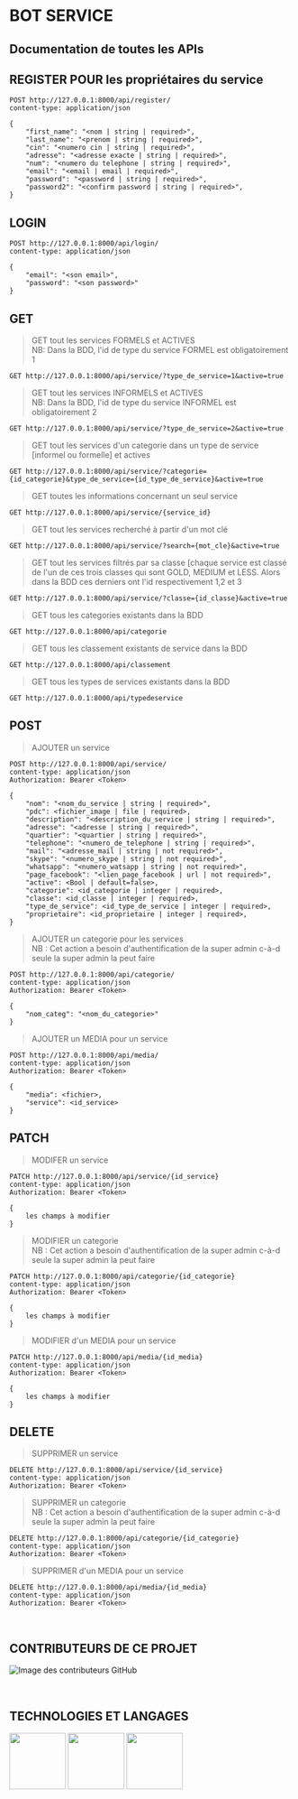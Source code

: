 # BOT SERVICE

## Documentation de toutes les APIs

## REGISTER POUR les propriétaires du service
```
POST http://127.0.0.1:8000/api/register/
content-type: application/json

{
    "first_name": "<nom | string | required>",
    "last_name": "<prenom | string | required>",
    "cin": "<numero cin | string | required>",
    "adresse": "<adresse exacte | string | required>",
    "num": "<numero du telephone | string | required>",
    "email": "<email | email | required>",
    "password": "<password | string | required>",
    "password2": "<confirm password | string | required>",
}
```

## LOGIN 
```
POST http://127.0.0.1:8000/api/login/
content-type: application/json

{
    "email": "<son email>",
    "password": "<son password>"
}

```
## GET

> GET tout les services FORMELS et ACTIVES <br>
> NB: Dans la BDD, l'id de type du service FORMEL est obligatoirement 1

```
GET http://127.0.0.1:8000/api/service/?type_de_service=1&active=true
```

> GET tout les services INFORMELS et ACTIVES  <br>
> NB: Dans la BDD, l'id de type du service INFORMEL est obligatoirement 2

```
GET http://127.0.0.1:8000/api/service/?type_de_service=2&active=true
```
> GET tout les services d'un categorie dans un type de service [informel ou formelle] et actives

```
GET http://127.0.0.1:8000/api/service/?categorie={id_categorie}&type_de_service={id_type_de_service}&active=true
```

>GET toutes les informations concernant un seul service

```
GET http://127.0.0.1:8000/api/service/{service_id}
```
> GET tout les services recherché à partir d'un mot clé

```
GET http://127.0.0.1:8000/api/service/?search={mot_cle}&active=true
```
> GET tout les services filtrés par sa classe [chaque service est classé de l'un de ces trois classes qui sont GOLD, MEDIUM et LESS. Alors dans la BDD ces derniers ont l'id respectivement 1,2 et 3

```
GET http://127.0.0.1:8000/api/service/?classe={id_classe}&active=true
```
> GET tous les categories existants dans la BDD

```
GET http://127.0.0.1:8000/api/categorie
```
> GET tous les classement existants de service dans la BDD

```
GET http://127.0.0.1:8000/api/classement
```
> GET tous les types de services existants dans la BDD

```
GET http://127.0.0.1:8000/api/typedeservice
```
## POST

> AJOUTER un service

```
POST http://127.0.0.1:8000/api/service/
content-type: application/json
Authorization: Bearer <Token>

{
    "nom": "<nom_du_service | string | required>",
    "pdc": <fichier_image | file | required>,
    "description": "<description_du_service | string | required>",
    "adresse": "<adresse | string | required>",
    "quartier": "<quartier | string | required>",
    "telephone": "<numero_de_telephone | string | required>",
    "mail": "<adresse_mail | string | not required>",
    "skype": "<numero_skype | string | not required>",
    "whatsapp": "<numero_watsapp | string | not required>",
    "page_facebook": "<lien_page_facebook | url | not required>",
    "active": <Bool | default=false>,
    "categorie": <id_categorie | integer | required>,
    "classe": <id_classe | integer | required>,
    "type_de_service": <id_type_de_service | integer | required>,
    "proprietaire": <id_proprietaire | integer | required>,
}
```

> AJOUTER un categorie pour les services <br>
> NB : Cet action a besoin d'authentification de la super admin c-à-d seule la super admin la peut faire 

```
POST http://127.0.0.1:8000/api/categorie/
content-type: application/json
Authorization: Bearer <Token>

{
    "nom_categ": "<nom_du_categorie>"
}
```

> AJOUTER un MEDIA pour un service

```
POST http://127.0.0.1:8000/api/media/
content-type: application/json
Authorization: Bearer <Token>

{
    "media": <fichier>,
    "service": <id_service>
}
```

## PATCH

> MODIFER un service

```
PATCH http://127.0.0.1:8000/api/service/{id_service}
content-type: application/json
Authorization: Bearer <Token>

{
    les champs à modifier
}
```

> MODIFIER un categorie <br> 
> NB : Cet action a besoin d'authentification de la super admin c-à-d seule la super admin la peut faire 

```
PATCH http://127.0.0.1:8000/api/categorie/{id_categorie}
content-type: application/json
Authorization: Bearer <Token>

{
    les champs à modifier
}
```

> MODIFIER d'un MEDIA pour un service

```
PATCH http://127.0.0.1:8000/api/media/{id_media}
content-type: application/json
Authorization: Bearer <Token>

{
    les champs à modifier
}
```
## DELETE

> SUPPRIMER un service

```
DELETE http://127.0.0.1:8000/api/service/{id_service}
content-type: application/json
Authorization: Bearer <Token>
```

> SUPPRIMER un categorie <br> 
> NB : Cet action a besoin d'authentification de la super admin c-à-d seule la super admin la peut faire 

```
DELETE http://127.0.0.1:8000/api/categorie/{id_categorie}
content-type: application/json
Authorization: Bearer <Token>
```

> SUPPRIMER d'un MEDIA pour un service

```
DELETE http://127.0.0.1:8000/api/media/{id_media}
content-type: application/json
Authorization: Bearer <Token>

```
<br>

## CONTRIBUTEURS DE CE PROJET
![Image des contributeurs GitHub](https://contrib.rocks/image?repo=iTeam-S/Aiza-izy-zany)


<br>

## TECHNOLOGIES ET LANGAGES
<p><img height="100" src="https://github.com/iTeam-S/Ampalibe/raw/main/docs/source/_static/ampalibe_logo.png"/>
<img height="100" src="https://www.django-rest-framework.org/img/logo.png"/>
<img height="100" src="https://upload.wikimedia.org/wikipedia/commons/thumb/c/c3/Python-logo-notext.svg/2048px-Python-logo-notext.svg.png"/></p>
